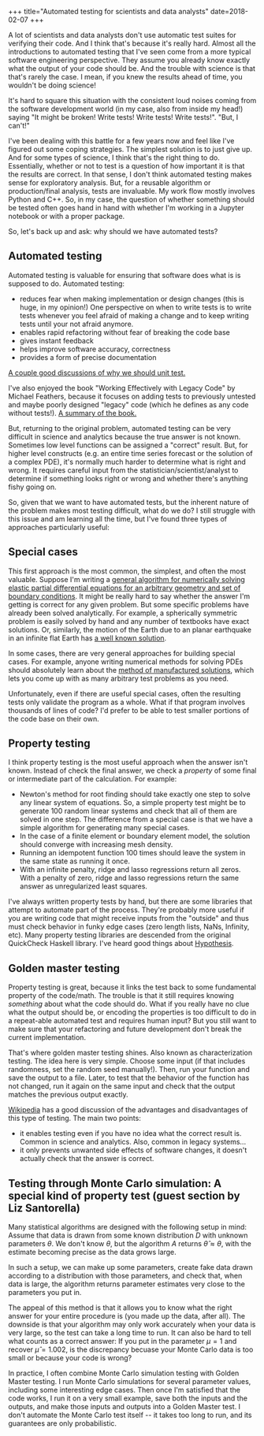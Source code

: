 +++
title="Automated testing for scientists and data analysts"
date=2018-02-07
+++

A lot of scientists and data analysts don't use automatic test suites for verifying their code. 
And I think that's because it's really hard.
Almost all the introductions to automated testing that I've seen come from a more typical software engineering perspective. They assume you already know exactly what the output of your code should be.
And the trouble with science is that that's rarely the case. 
I mean, if you knew the results ahead of time, you wouldn't be doing science! 

It's hard to square this situation with the consistent loud noises coming from the software development world (in my case, also from inside my head!) saying "It might be broken! Write tests! Write tests! Write tests!". "But, I can't!" 


I've been dealing with this battle for a few years now and feel like I've figured out some coping strategies.
The simplest solution is to just give up.
And for some types of science, I think that's the right thing to do.
Essentially, whether or not to test is a question of how important it is that the results are correct.
In that sense, I don't think automated testing makes sense for exploratory analysis.
But, for a reusable algorithm or production/final analysis, tests are invaluable.
My work flow mostly involves Python and C++. So, in my case, the question of whether something should be tested often goes hand in hand with whether I'm working in a Jupyter notebook or with a proper package. 

So, let's back up and ask: why should we have automated tests?

## Automated testing

Automated testing is valuable for ensuring that software does what is is supposed to do. Automated testing:

* reduces fear when making implementation or design changes (this is huge, in my opinion!) One perspective on when to write tests is to write tests whenever you feel afraid of making a change and to keep writing tests until your not afraid anymore.
* enables rapid refactoring without fear of breaking the code base
* gives instant feedback
* helps improve software accuracy, correctness
* provides a form of precise documentation

[A couple good discussions of why we should unit test.](https://stackoverflow.com/questions/67299/is-unit-testing-worth-the-effort)

I've also enjoyed the book "Working Effectively with Legacy Code" by Michael Feathers, because it focuses on adding tests to previously untested and maybe poorly designed "legacy" code (which he defines as any code without tests!).
[A summary of the book.](https://softwareengineering.stackexchange.com/questions/122014/what-are-the-key-points-of-working-effectively-with-legacy-code)

But, returning to the original problem, automated testing can be very difficult in science and analytics because the true answer is not known. Sometimes low level functions can be assigned a "correct" result. But, for higher level constructs (e.g. an entire time series forecast or the solution of a complex PDE), it's normally much harder to determine what is right and wrong.  It requires careful input from the statistician/scientist/analyst to determine if something looks right or wrong and whether there's anything fishy going on.

So, given that we want to have automated tests, but the inherent nature of the problem makes most testing difficult, what do we do? I still struggle with this issue and am learning all the time, but I've found three types of approaches particularly useful: 

## Special cases

This first approach is the most common, the simplest, and often the most valuable. 
Suppose I'm writing a [general algorithm for numerically solving elastic partial differential equations for an arbitrary geometry and set of boundary conditions](https://github.com/tbenthompson/tectosaur). 
It might be really hard to say whether the answer I'm getting is correct for 
any given problem. But some specific problems have already been solved analytically. 
For example, a spherically symmetric problem is easily solved by hand and any number of textbooks 
have exact solutions. Or, similarly, the motion of the Earth due to an planar earthquake in an infinite flat Earth has [a well known solution](http://www.bosai.go.jp/study/application/dc3d/DC3Dhtml_E.html).

In some cases, there are very general approaches for building special cases. For example, anyone writing numerical methods for solving PDEs should absolutely learn about the [method of manufactured solutions](http://www.personal.psu.edu/jhm/ME540/lectures/VandV/MMS_summary.pdf), which lets you come up with as many arbitrary test problems as you need. 

Unfortunately, even if there are useful special cases, often the resulting tests only validate the program as a whole. What if that program involves thousands of lines of code? I'd prefer to be able to test smaller portions of the code base on their own.

## Property testing

I think property testing is the most useful approach when the answer isn't known. Instead of check the final answer, we check a *property* of some final or intermediate part of the calculation. For example:

* Newton's method for root finding should take exactly one step to solve any linear system of equations. So, a simple property test might be to generate 100 random linear systems and check that all of them are solved in one step. The difference from a special case is that we have a simple algorithm for generating many special cases.
* In the case of a finite element or boundary element model, the solution should converge with increasing mesh density.
* Running an idempotent function 100 times should leave the system in the same state as running it once.
* With an infinite penalty, ridge and lasso regressions return all zeros. With a penalty of zero, ridge and lasso regressions return the same answer as unregularized least squares.

I've always written property tests by hand, but there are some libraries that attempt to automate part of the process. They're probably more useful if you are writing code that might receive inputs from the "outside" and thus must check behavior in funky edge cases (zero length lists, NaNs, Infinity, etc). 
Many property testing libraries are descended from the original QuickCheck Haskell library.
I've heard good things about [Hypothesis](https://github.com/HypothesisWorks/hypothesis-python).

## Golden master testing

Property testing is great, because it links the test back to some fundamental 
property of the code/math. The trouble is that it still requires knowing *something* 
about what the code should do. What if you really have no clue what the output 
should be, or encoding the properties is too difficult to do in a repeat-able 
automated test and requires human input? But you still want to make sure that your refactoring and future development don't break the current implementation. 

That's where golden master testing shines. Also known as characterization testing. The idea here is very simple. Choose some input (if that includes randomness, set the random seed manually!). Then, run your function and save the output to a file. Later, to test that the behavior of the function has not changed, run it again on the same input and check that the output matches the previous output exactly. 

[Wikipedia](https://en.wikipedia.org/wiki/Characterization_test) has a good discussion of the advantages and disadvantages of this type of testing. The main two points:

* it enables testing even if you have no idea what the correct result is. Common in science and analytics. Also, common in legacy systems...
* it only prevents unwanted side effects of software changes, it doesn't actually check that the answer is correct.

## Testing through Monte Carlo simulation: A special kind of property test (guest section by Liz Santorella)

Many statistical algorithms are designed with the following setup in mind: 
Assume that data is drawn from some known distribution $D$ with unknown parameters $\theta$.
We don't know $\theta$, but the algorithm $A$ returns $\hat{\theta} \approx \theta$,
with the estimate becoming precise as the data grows large.
<!---
For example,
say we have a series of observations $y_1, y_2, \dots, y_N$ and we assume they are drawn independently from
the Normal$(\mu, \sigma)$ distribution. We don't know $\mu$ or $\sigma$. Applying the algorithm $A$ to the
data should give the unknown parameters, approximately: $A(y_1, y_2, \dots, y_N) \approx (\mu, \sigma)$.
-->

In such a setup, we can make up some parameters, create fake data drawn according
to a distribution with those parameters, and check that, when data is large, the algorithm
returns parameter estimates very close to the parameters you put in.

The appeal of this method is that it allows you to know what the right answer for your
entire procedure is (you made up the data, after all). The downside is that your algorithm
may only work accurately when your data is very large, so the test can take a long time to
run. It can also be hard to tell what counts as a correct answer: If you put in the parameter
$\mu=1$ and recover $\hat{\mu}=1.002$, is the discrepancy becuase your Monte Carlo data is too 
small or because your code is wrong?

In practice, I often combine Monte Carlo simulation testing with Golden Master testing.
I run Monte Carlo simulations for several parameter values, including some interesting
edge cases. Then once I'm satisfied that the code works, I run it on a very small example,
save both the inputs and the outputs, and make those inputs and outputs into a Golden Master test.
I don't automate the Monte Carlo test itself -- it takes too long to run, and its guarantees
are only probabilistic.

<!---
## Making sure it runs
Sometimes, you don't have time to figure out how to check that your code produces the correct output,
but you can still check that it runs without raising errors. Although this can easily be done in a unit testing
framework, I like to make sure my code runs by creating a Jupyter notebook
that calls almost every line of code that I think is important. I explain why the code behaves
the way it does in the notebook, which then makes pretty good documentation.
-->
